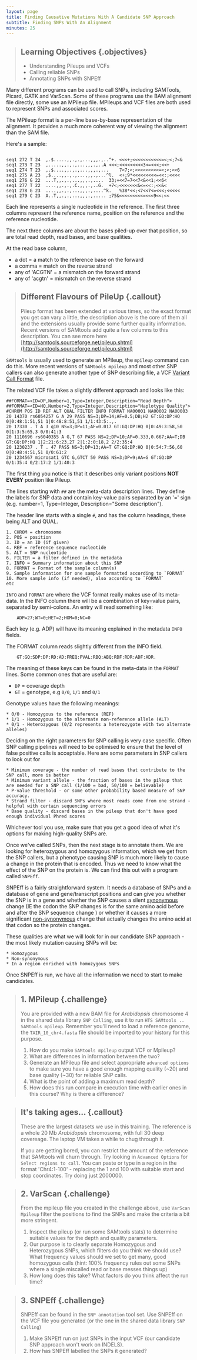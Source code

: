 ```yaml
---
layout: page
title: Finding Causative Mutations With A Candidate SNP Approach
subtitle: Finding SNPs With An Alignment
minutes: 25
---
```


> ## Learning Objectives {.objectives}
> * Understanding Pileups and VCFs
> * Calling reliable SNPs
> * Annotating SNPs with SNPEff
>


Many different programs can be used to call SNPs, including SAMTools, Picard, GATK and VarScan. Some of these programs use the BAM alignment file directly, some use an MPileup file. MPileups and VCF files are both used to represent SNPs and associated scores.  

The MPileup format is a per-line base-by-base representation of the alignment. It provides a much more coherent way of viewing the alignment than the SAM file. 

Here's a sample: 

~~~ {.output}

seq1 272 T 24  ,.$.....,,.,.,...,,,.,..^+. <<<+;<<<<<<<<<<<=<;<;7<&
seq1 273 T 23  ,.....,,.,.,...,,,.,..A <<<;<<<<<<<<<3<=<<<;<<+
seq1 274 T 23  ,.$....,,.,.,...,,,.,...    7<7;<;<<<<<<<<<=<;<;<<6
seq1 275 A 23  ,$....,,.,.,...,,,.,...^l.  <+;9*<<<<<<<<<=<<:;<<<<
seq1 276 G 22  ...T,,.,.,...,,,.,....  33;+<<7=7<<7<&<<1;<<6<
seq1 277 T 22  ....,,.,.,.C.,,,.,..G.  +7<;<<<<<<<&<=<<:;<<&<
seq1 278 G 23  ....,,.,.,...,,,.,....^k.   %38*<<;<7<<7<=<<<;<<<<<
seq1 279 C 23  A..T,,.,.,...,,,.,..... ;75&<<<<<<<<<=<<<9<<:<<

~~~

Each line represents a single nucleotide in the reference. The first three columns represent the reference name, position on the reference and the reference nucleotide. 

The next three columns are about the bases piled-up over that position, so are total read depth, read bases, and base qualities. 

At the read base column,

 * a dot = a match to the reference base on the forward
 * a comma = match on the reverse strand
 * any of 'ACGTN' = a mismatch on the forward strand 
 * any of 'acgtn' = mismatch on the reverse strand
 
>## Different Flavours of PileUp {.callout}
> Pileup format has been extended at various times, so the exact format you get can vary a little, the description above is the core of them all and the extensions usually provide some further quality information. Recent versions of SAMtools add quite a few columns to this description. 
> You can see more here [http://samtools.sourceforge.net/pileup.shtml](http://samtools.sourceforge.net/pileup.shtml)
> 

`SAMtools` is usually used to generate an MPileup, the `mpileup` command can do this. More recent versions of `SAMtools mpileup` and most other SNP callers can also generate another type of SNP describing file, a VCF [Variant Call Format](reference.html#variant_call_format) file. 


The related VCF file takes a slightly different approach and looks like this:

~~~ {.output}
##FORMAT=<ID=DP,Number=1,Type=Integer,Description="Read Depth">
##FORMAT=<ID=HQ,Number=2,Type=Integer,Description="Haplotype Quality">
#CHROM POS ID REF ALT QUAL FILTER INFO FORMAT NA00001 NA00002 NA00003
20 14370 rs6054257 G A 29 PASS NS=3;DP=14;AF=0.5;DB;H2 GT:GQ:DP:HQ 0|0:48:1:51,51 1|0:48:8:51,51 1/1:43:5:.,.
20 17330 . T A 3 q10 NS=3;DP=11;AF=0.017 GT:GQ:DP:HQ 0|0:49:3:58,50 0|1:3:5:65,3 0/0:41:3
20 1110696 rs6040355 A G,T 67 PASS NS=2;DP=10;AF=0.333,0.667;AA=T;DB GT:GQ:DP:HQ 1|2:21:6:23,27 2|1:2:0:18,2 2/2:35:4
20 1230237 . T . 47 PASS NS=3;DP=13;AA=T GT:GQ:DP:HQ 0|0:54:7:56,60 0|0:48:4:51,51 0/0:61:2
20 1234567 microsat1 GTC G,GTCT 50 PASS NS=3;DP=9;AA=G GT:GQ:DP 0/1:35:4 0/2:17:2 1/1:40:3
~~~

The first thing you notice is that it describes only variant positions **NOT** **EVERY** position like Pileup.

The lines starting with `##` are the meta-data description lines. They define the labels for SNP data and contain key-value pairs separated by an '=' sign (e.g. number=1, Type=Integer, Description="Some description"). 

The header line starts with a single `#`, and has the column headings, these being  ALT and QUAL.  

	1. CHROM = chromosome
	2. POS = position 
	3. ID = an ID (if given) 
	4. REF = reference sequence nucleotide
	5. ALT = SNP nucleotide
	6. FILTER = a filter defined in the metadata
	7. INFO = Summary information about this SNP
	8. FORMAT = Format of the sample column(s)
	9. Sample information for one sample formatted according to `FORMAT`
	10. More sample info (if needed), also according to `FORMAT`
	etc 

`INFO` and `FORMAT` are where the VCF format really makes use of its meta-data. In the INFO column there will be a combination of key=value pairs, separated by
semi-colons. An entry will read something like:

~~~ {.output}
	ADP=27;WT=0;HET=2;HOM=0;NC=0
~~~  
Each key (e.g. ADP) will have its meaning explained in the metadata `INFO` fields. 

The FORMAT column reads slightly different from the INFO field. 

~~~ {.output}
	GT:GQ:SDP:DP:RD:AD:FREQ:PVAL:RBQ:ABQ:RDF:RDR:ADF:ADR. 
~~~
The meaning of these keys can be found in the meta-data in the
`FORMAT` lines. Some common ones that are useful are:

 * `DP` = coverage depth
 * `GT` =  genotype, e.g `0/0`, `1/1` and `0/1` 

Genotype values have the following meanings: 
	
	* 0/0 - Homozygous to the reference (REF) 
	* 1/1 - Homozygous to the alternate non-reference allele (ALT) 
	* 0/1 - Heterozygous (0/2 represents a heterozygote with two alternate alleles)



Deciding on the right parameters for SNP calling is very case specific. Often SNP calling pipelines will need to be optimised to ensure that the level of false positive calls is acceptable. Here are some parameters in SNP callers to look out for

	* Minimum coverage - the number of read bases that contribute to the SNP call, more is better
	* Minimum variant allele - the fraction of bases in the pileup that are needed for a SNP call (1/100 = bad, 50/100 = believable)
	* P-value threshold - or some other probability based measure of SNP accuracy.
	* Strand filter - discard SNPs where most reads come from one strand - helpful with certain sequencing errors
	* Base quality - discard bases in the pileup that don't have good enough individual Phred scores

Whichever tool you use, make sure that you get a good idea of what it's options for making high-quality SNPs are.

Once we've called SNPs, then the next stage is to annotate them. We are looking for heterozygous and homozygous information, which we get from the SNP callers, but a phenotype causing SNP is much more likely to cause a change in the protein that is encoded. Thus we need to know what the effect of the SNP on the protein is. We can find this out with a program called `SNPEff`.

SNPEff is a fairly straightforward system. It needs a database of SNPs and a database of gene and gene/transcript positions and can give you whether the SNP is in a gene and whether the SNP causes a silent [synonymous](reference.html#synonymous) change (IE the codon the SNP changes is for the same amino acid before and after the SNP sequence change ) or whether it causes a more significant [non-synonymous](reference.html#non-synonymous) change that actually changes the amino acid at that codon so the protein changes.   

These qualities are what we will look for in our candidate SNP approach - the most likely mutation causing SNPs will be:

	* Homozygous
	* Non-synonymous
	* In a region enriched with homozygous SNPs
	
Once SNPEff is run, we have all the information we need to start to make candidates.

>## 1. MPileup {.challenge}
> You are provided with a new BAM file for _Arabidopsis_ chromosome 4 in the shared data library `SNP Calling`, use it to run `HTS SAMtools .. SAMtools mpileup`. Remember you'll need to load a reference genome, the `TAIR_10_chr4.fasta` file should be imported to your history for this purpose.  
>
>	1. How do you make `SAMtools mpileup` output VCF or Mpileup?
>	2. What are differences in information between the two? 
>	3. Generate an MPileup file and select appropriate `advanced options` to make sure you have a good enough mapping quality (~20) and base quality (~30) for reliable SNP calls.  
>	4. What is the point of adding a maximum read depth?
>	5. How does this run compare in execution time with earlier ones in this course? Why is there a difference?
>

>## It's taking ages... {.callout}
> These are the largest datasets we use in this training. The reference is a whole 20 Mb _Arabidopsis_ chromosome, with full 30 deep covereage. The laptop VM takes a while to chug through it. 
>
> If you are getting bored, you can restrict the amount of the reference that SAMtools will churn through. Try looking in `Advanced Options` for `Select regions to call`. You can paste or type in a region in the format 'Chr4:1-100' - replacing the 1 and 100 with suitable start and stop coordinates. Try doing just 2000000.

>## 2. VarScan {.challenge}
> From the mpileup file you created in the challenge above, use `VarScan Mpileup` filter the positions to find the SNPs and make the criteria a bit more stringent. 
>
>	1. Inspect the pileup (or run some SAMtools stats) to determine suitable values for the depth and quality parameters.
>	2. Our purpose is to clearly separate Homozygous and Heterozygous SNPs, which filters do you think we should use? What frequency values should we set to get many, good homozygous calls (hint: 100% frequency rules out some SNPs where a single miscalled read or base messes things up) 
>	3. How long does this take? What factors do you think affect the run time?

> ## 3. SNPEff {.challenge}
> SNPEff can be found in the `SNP annotation` tool set. Use SNPEff on the VCF file you generated (or the one in the shared data library `SNP Calling`)
>
>	1. Make SNPEff run on just SNPs in the input VCF (our candidate SNP approach won't work on INDELS).
>	2. How has SNPEff labelled the SNPs it generated?
>
